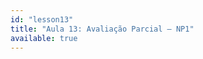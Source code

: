 ```yaml
---
id: "lesson13"
title: "Aula 13: Avaliação Parcial – NP1"
available: true
---
```


<script setup lang="ts">
import LessonRenderer from '@/components/lesson/LessonRenderer.vue';
import lessonData from './lesson13.json';
</script>

<LessonRenderer :data="lessonData" />
